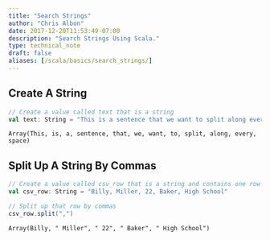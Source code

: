 ```yaml
---
title: "Search Strings"
author: "Chris Albon"
date: 2017-12-20T11:53:49-07:00
description: "Search Strings Using Scala."
type: technical_note
draft: false
aliases: [/scala/basics/search_strings/]
---
```

## Create A String


```scala
// Create a value called text that is a string
val text: String = "This is a sentence that we want to split along every space"
```




    Array(This, is, a, sentence, that, we, want, to, split, along, every, space)



## Split Up A String By Commas


```scala
// Create a value called csv_row that is a string and contains one row of data
val csv_row: String = "Billy, Miller, 22, Baker, High School"

// Split up that row by commas
csv_row.split(",")
```




    Array(Billy, " Miller", " 22", " Baker", " High School")


